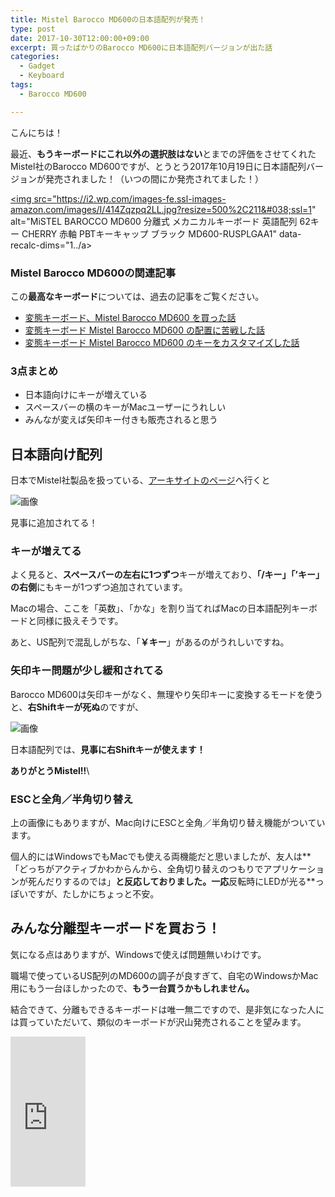 ```yaml
---
title: Mistel Barocco MD600の日本語配列が発売！
type: post
date: 2017-10-30T12:00:00+09:00
excerpt: 買ったばかりのBarocco MD600に日本語配列バージョンが出た話
categories:
  - Gadget
  - Keyboard
tags:
  - Barocco MD600

---
```

こんにちは！

最近、**もうキーボードにこれ以外の選択肢はない**とまでの評価をさせてくれたMistel社のBarocco MD600ですが、とうとう2017年10月19日に日本語配列バージョンが発売されました！（いつの間にか発売されてました！）

<a title="MiSTEL BAROCCO MD600 分離式 メカニカルキーボード 英語配列 62キー CHERRY 赤軸 PBTキーキャップ ブラック MD600-RUSPLGAA1" href="https://www.amazon.co.jp/MiSTEL-BAROCCO-%E3%83%A1%E3%82%AB%E3%83%8B%E3%82%AB%E3%83%AB%E3%82%AD%E3%83%BC%E3%83%9C%E3%83%BC%E3%83%89-PBT%E3%82%AD%E3%83%BC%E3%82%AD%E3%83%A3%E3%83%83%E3%83%97-MD600-RUSPLGA../B01KN6VEYG?psc=1&SubscriptionId=AKIAJWADTYE3PKY27KHQ&tag=musikirin07-22&linkCode=xm2&camp=2025&creative=165953&creativeASIN=B01KN6VEYG" target="_blank" rel="noopener"><img src="https://i2.wp.com/images-fe.ssl-images-amazon.com/images/I/414Zqzpq2LL.jpg?resize=500%2C211&#038;ssl=1" alt="MiSTEL BAROCCO MD600 分離式 メカニカルキーボード 英語配列 62キー CHERRY 赤軸 PBTキーキャップ ブラック MD600-RUSPLGAA1" data-recalc-dims="1../a>

### Mistel Barocco MD600の関連記事

この**最高なキーボード**については、過去の記事をご覧ください。

  * [変態キーボード、Mistel Barocco MD600 を買った話][1]
  * [変態キーボード Mistel Barocco MD600 の配置に苦戦した話][2]
  * [変態キーボード Mistel Barocco MD600 のキーをカスタマイズした話][3]

### 3点まとめ

  * 日本語向けにキーが増えている
  * スペースバーの横のキーがMacユーザーにうれしい
  * みんなが変えば矢印キー付きも販売されると思う

<!--more-->

## 日本語向け配列

日本でMistel社製品を扱っている、[アーキサイトのページ][4]へ行くと

![画像](../Barocco-JP-web-21-1.jpg)

見事に追加されてる！

### キーが増えてる

よく見ると、**スペースバーの左右に1つずつ**キーが増えており、**「/キー」「’キー」の右側**にもキーが1つずつ追加されています。

Macの場合、ここを「英数」、「かな」を割り当てればMacの日本語配列キーボードと同様に扱えそうです。

あと、US配列で混乱しがちな、「**￥キー**」があるのがうれしいですね。

### 矢印キー問題が少し緩和されてる

Barocco MD600は矢印キーがなく、無理やり矢印キーに変換するモードを使うと、**右Shiftキーが死ぬ**のですが、

![画像](../Barocco-JP-web-28-600x450-1.jpg)

日本語配列では、**見事に右Shiftキーが使えます！**

**ありがとうMistel!!**\

### ESCと全角／半角切り替え

上の画像にもありますが、Mac向けにESCと全角／半角切り替え機能がついています。

個人的にはWindowsでもMacでも使える両機能だと思いましたが、友人は**「どっちがアクティブかわからんから、全角切り替えのつもりでアプリケーションが死んだりするのでは」**と反応しておりました。一応**反転時にLEDが光る**っぽいですが、たしかにちょっと不安。

## みんな分離型キーボードを買おう！

気になる点はありますが、Windowsで使えば問題無いわけです。

職場で使っているUS配列のMD600の調子が良すぎて、自宅のWindowsかMac用にもう一台ほしかったので、**もう一台買うかもしれません。**

結合できて、分離もできるキーボードは唯一無二ですので、是非気になった人には買っていただいて、類似のキーボードが沢山発売されることを望みます。

<noscript>
  <iframe src="http://rcm-jp.amazon.co.jp/e/cm?t=musikirin07-22&o=9&p=8&l=as1&asins=B01KN6VEYG&fc1=000000&IS2=1&lt1=_blank&m=amazon&lc1=0000FF&bc1=000000&bg1=FFFFFF&f=ifr" style="width:120px;height:240px;" scrolling="no" marginwidth="0" marginheight="0" frameborder="0"></iframe>
</noscript>

 [1]: http://musikirin.com/archives/2017/10/mistel-barocco-md600
 [2]: %E5%A4%89%E6%85%8B%E3%82%AD%E3%83%BC%E3%83%9C%E3%83%BC%E3%83%89%20Mistel%20Barocco%20MD600%20%E3%81%AE%E9%85%8D%E7%BD%AE%E3%81%AB%E8%8B%A6%E6%88%A6%E3%81%97%E3%81%9F%E8%A9%B1
 [3]: %E5%A4%89%E6%85%8B%E3%82%AD%E3%83%BC%E3%83%9C%E3%83%BC%E3%83%89%20Mistel%20Barocco%20MD600%20%E3%81%AE%E3%82%AD%E3%83%BC%E3%82%92%E3%82%AB%E3%82%B9%E3%82%BF%E3%83%9E%E3%82%A4%E3%82%BA%E3%81%97%E3%81%9F%E8%A9%B1
 [4]: http://www.archisite.co.jp/products/mistel/barocco-jp/